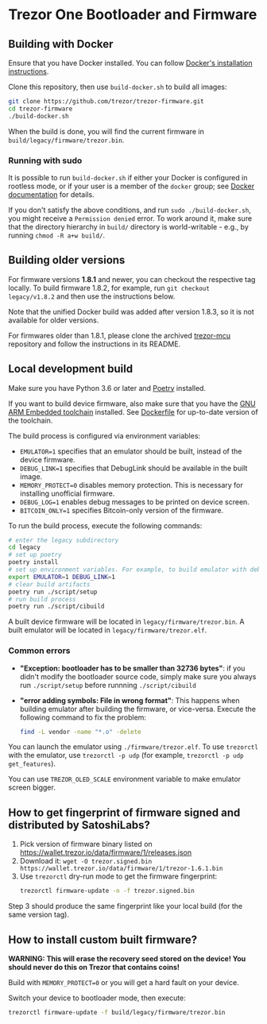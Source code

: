 # Trezor One Bootloader and Firmware

## Building with Docker

Ensure that you have Docker installed. You can follow [Docker's installation instructions](https://docs.docker.com/engine/installation/).

Clone this repository, then use `build-docker.sh` to build all images:
```sh
git clone https://github.com/trezor/trezor-firmware.git
cd trezor-firmware
./build-docker.sh
```

When the build is done, you will find the current firmware in `build/legacy/firmware/trezor.bin`.

### Running with sudo

It is possible to run `build-docker.sh` if either your Docker is configured in rootless mode,
or if your user is a member of the `docker` group; see [Docker documentation](https://docs.docker.com/install/linux/linux-postinstall/)
for details.

If you don't satisfy the above conditions, and run `sudo ./build-docker.sh`, you might receive a `Permission denied`
error. To work around it, make sure that the directory hierarchy in `build/` directory
is world-writable - e.g., by running `chmod -R a+w build/`.

## Building older versions

For firmware versions **1.8.1** and newer, you can checkout the respective tag locally.
To build firmware 1.8.2, for example, run `git checkout legacy/v1.8.2` and then use
the instructions below.

Note that the unified Docker build was added after version 1.8.3, so it is not available
for older versions.

For firmwares older than 1.8.1, please clone the archived [trezor-mcu](https://github.com/trezor/trezor-mcu) repository and follow the instructions in its README.

## Local development build

Make sure you have Python 3.6 or later and [Poetry](https://python-poetry.org/)
installed.

If you want to build device firmware, also make sure that you have the [GNU ARM Embedded toolchain](https://developer.arm.com/open-source/gnu-toolchain/gnu-rm/downloads) installed.
See [Dockerfile](../../ci/Dockerfile#L72-L76) for up-to-date version of the toolchain.

The build process is configured via environment variables:

* `EMULATOR=1` specifies that an emulator should be built, instead of the device firmware.
* `DEBUG_LINK=1` specifies that DebugLink should be available in the built image.
* `MEMORY_PROTECT=0` disables memory protection. This is necessary for installing unofficial firmware.
* `DEBUG_LOG=1` enables debug messages to be printed on device screen.
* `BITCOIN_ONLY=1` specifies Bitcoin-only version of the firmware.

To run the build process, execute the following commands:

```sh
# enter the legacy subdirectory
cd legacy
# set up poetry
poetry install
# set up environment variables. For example, to build emulator with debuglink:
export EMULATOR=1 DEBUG_LINK=1
# clear build artifacts
poetry run ./script/setup
# run build process
poetry run ./script/cibuild
```

A built device firmware will be located in `legacy/firmware/trezor.bin`. A built emulator will be
located in `legacy/firmware/trezor.elf`.

### Common errors

* **"Exception: bootloader has to be smaller than 32736 bytes"**: if you didn't modify the bootloader
  source code, simply make sure you always run `./script/setup` before runnning `./script/cibuild`

* **"error adding symbols: File in wrong format"**: This happens when building emulator after building
  the firmware, or vice-versa. Execute the following command to fix the problem:
  ```sh
  find -L vendor -name "*.o" -delete
  ```

You can launch the emulator using `./firmware/trezor.elf`. To use `trezorctl` with the emulator, use
`trezorctl -p udp` (for example, `trezorctl -p udp get_features`).

You can use `TREZOR_OLED_SCALE` environment variable to make emulator screen bigger.

## How to get fingerprint of firmware signed and distributed by SatoshiLabs?

1. Pick version of firmware binary listed on https://wallet.trezor.io/data/firmware/1/releases.json
2. Download it: `wget -O trezor.signed.bin https://wallet.trezor.io/data/firmware/1/trezor-1.6.1.bin`
3. Use `trezorctl` dry-run mode to get the firmware fingerprint:
   ```sh
   trezorctl firmware-update -n -f trezor.signed.bin
   ```

Step 3 should produce the same fingerprint like your local build (for the same version tag).

## How to install custom built firmware?

**WARNING: This will erase the recovery seed stored on the device! You should never do this on Trezor that contains coins!**

Build with `MEMORY_PROTECT=0` or you will get a hard fault on your device. 

Switch your device to bootloader mode, then execute:
```sh
trezorctl firmware-update -f build/legacy/firmware/trezor.bin
```
